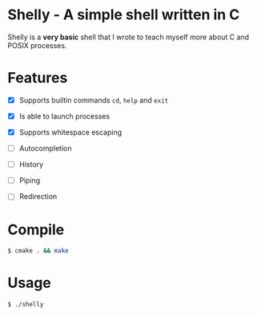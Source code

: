 # Shelly - A simple shell written in C
Shelly is a **very basic** shell that I wrote to teach myself more about C and POSIX processes.

# Features
- [x] Supports builtin commands `cd`, `help` and `exit`
- [x] Is able to launch processes
- [x] Supports whitespace escaping
- [ ] Autocompletion
- [ ] History
- [ ] Piping
- [ ] Redirection


# Compile
```sh
$ cmake . && make
```

# Usage
```sh
$ ./shelly
```
